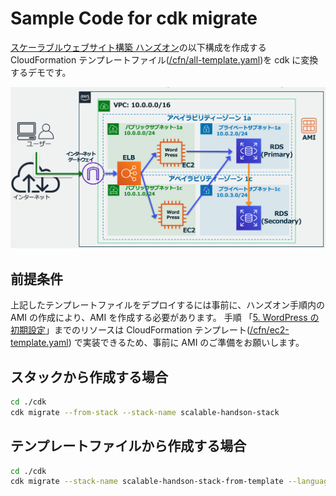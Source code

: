 # Sample Code for cdk migrate

[スケーラブルウェブサイト構築 ハンズオン](https://catalog.us-east-1.prod.workshops.aws/workshops/47782ec0-8e8c-41e8-b873-9da91e822b36/ja-JP)の以下構成を作成する CloudFormation テンプレートファイル([/cfn/all-template.yaml](./cfn/all-template.yaml))を cdk に変換するデモです。

![arch](./imgs/index.png)

## 前提条件
上記したテンプレートファイルをデプロイするには事前に、ハンズオン手順内の AMI の作成により、AMI を作成する必要があります。
手順 「[5. WordPress の初期設定](https://catalog.us-east-1.prod.workshops.aws/workshops/47782ec0-8e8c-41e8-b873-9da91e822b36/ja-JP/hands-on/phase5)」までのリソースは CloudFormation テンプレート([/cfn/ec2-template.yaml](./cfn/ec2-template.yaml)) で実装できるため、事前に AMI のご準備をお願いします。


## スタックから作成する場合
```bash
cd ./cdk
cdk migrate --from-stack --stack-name scalable-handson-stack
```

## テンプレートファイルから作成する場合
```bash
cd ./cdk
cdk migrate --stack-name scalable-handson-stack-from-template --language typescript --from-path ../cfn/all-template.yaml 
```

